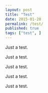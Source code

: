 ```yaml
---
layout: post
title: "Test"
date: 2015-01-28
permalink: /test/
published: true
tags: ["test", ]
---
```


Just a test.

Just a test.

Just a test.

Just a test.

Just a test.
